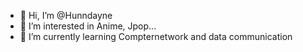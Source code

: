 - 👋 Hi, I’m @Hunndayne
- 👀 I’m interested in Anime, Jpop...
- 🌱 I’m currently learning Compternetwork and data communication

<!---
Hunndayne/Hunndayne is a ✨ special ✨ repository because its `README.md` (this file) appears on your GitHub profile.
You can click the Preview link to take a look at your changes.
--->
